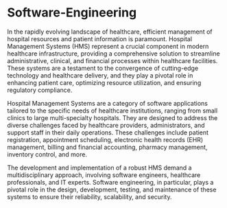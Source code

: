 # Software-Engineering
  In the rapidly evolving landscape of healthcare, efficient management of hospital resources and patient information is paramount. Hospital Management Systems (HMS) represent a crucial component in modern
healthcare infrastructure, providing a comprehensive solution to streamline administrative, clinical, and financial processes within healthcare facilities. These systems are a testament to the convergence of cutting-edge technology and healthcare delivery, and they play a pivotal role in enhancing patient care, optimizing resource utilization, and ensuring regulatory compliance. 

  Hospital Management Systems are a category of software applications tailored to the specific needs of healthcare institutions, ranging from small clinics to large multi-specialty hospitals. They are designed to address the diverse challenges faced by healthcare providers, administrators, and support staff in their daily operations. These challenges include patient registration, appointment scheduling, electronic health records (EHR) management, billing and financial accounting, pharmacy management, inventory control, and more. 
  
  The development and implementation of a robust HMS demand a multidisciplinary approach, involving software engineers, healthcare professionals, and IT experts. Software engineering, in particular, plays a pivotal role in the design, development, testing, and maintenance of these systems to ensure their reliability, scalability, and security. 
